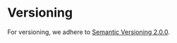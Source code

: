 # Versioning

For versioning, we adhere to [Semantic Versioning 2.0.0](https://semver.org/spec/v2.0.0.html).
